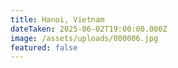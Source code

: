 ```yaml
---
title: Hanoi, Vietnam
dateTaken: 2025-06-02T19:00:00.000Z
image: /assets/uploads/000006.jpg
featured: false
---
```

